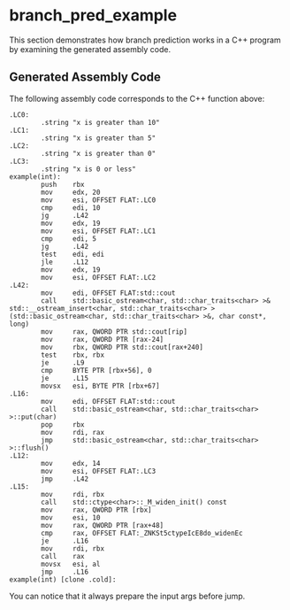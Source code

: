 # branch_pred_example

This section demonstrates how branch prediction works in a C++ program by examining the generated assembly code.

## Generated Assembly Code
The following assembly code corresponds to the C++ function above:

```assembly
.LC0:
        .string "x is greater than 10"
.LC1:
        .string "x is greater than 5"
.LC2:
        .string "x is greater than 0"
.LC3:
        .string "x is 0 or less"
example(int):
        push    rbx
        mov     edx, 20
        mov     esi, OFFSET FLAT:.LC0
        cmp     edi, 10
        jg      .L42
        mov     edx, 19
        mov     esi, OFFSET FLAT:.LC1
        cmp     edi, 5
        jg      .L42
        test    edi, edi
        jle     .L12
        mov     edx, 19
        mov     esi, OFFSET FLAT:.LC2
.L42:
        mov     edi, OFFSET FLAT:std::cout
        call    std::basic_ostream<char, std::char_traits<char> >& std::__ostream_insert<char, std::char_traits<char> >(std::basic_ostream<char, std::char_traits<char> >&, char const*, long)
        mov     rax, QWORD PTR std::cout[rip]
        mov     rax, QWORD PTR [rax-24]
        mov     rbx, QWORD PTR std::cout[rax+240]
        test    rbx, rbx
        je      .L9
        cmp     BYTE PTR [rbx+56], 0
        je      .L15
        movsx   esi, BYTE PTR [rbx+67]
.L16:
        mov     edi, OFFSET FLAT:std::cout
        call    std::basic_ostream<char, std::char_traits<char> >::put(char)
        pop     rbx
        mov     rdi, rax
        jmp     std::basic_ostream<char, std::char_traits<char> >::flush()
.L12:
        mov     edx, 14
        mov     esi, OFFSET FLAT:.LC3
        jmp     .L42
.L15:
        mov     rdi, rbx
        call    std::ctype<char>::_M_widen_init() const
        mov     rax, QWORD PTR [rbx]
        mov     esi, 10
        mov     rax, QWORD PTR [rax+48]
        cmp     rax, OFFSET FLAT:_ZNKSt5ctypeIcE8do_widenEc
        je      .L16
        mov     rdi, rbx
        call    rax
        movsx   esi, al
        jmp     .L16
example(int) [clone .cold]:
```

You can notice that it always prepare the input args before jump.
